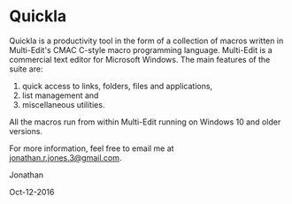 # Quickla 

Quickla is a productivity tool in the form of a collection of macros written in Multi-Edit's 
CMAC C-style macro programming language. Multi-Edit is a commercial text editor for Microsoft 
Windows. The main features of the suite are:

1. quick access to links, folders, files and applications,
2. list management and
3. miscellaneous utilities.

All the macros run from within Multi-Edit running on Windows 10 and older versions.

For more information, feel free to email me at jonathan.r.jones.3@gmail.com.




Jonathan

Oct-12-2016